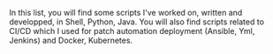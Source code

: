 In this list, you will find some scripts I've worked on, written and developped,
in Shell, Python, Java. You will also find scripts related to 
CI/CD which I used for patch automation deployment (Ansible, Yml, Jenkins) and Docker, 
Kubernetes. 
